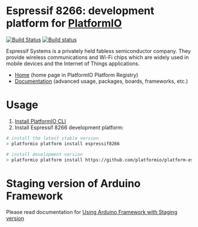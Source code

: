 # Espressif 8266: development platform for [PlatformIO](http://platformio.org)
[![Build Status](https://travis-ci.org/platformio/platform-espressif8266.svg?branch=develop)](https://travis-ci.org/platformio/platform-espressif8266)
[![Build status](https://ci.appveyor.com/api/projects/status/aob49qatio84iygj/branch/develop?svg=true)](https://ci.appveyor.com/project/ivankravets/platform-espressif8266/branch/develop)

Espressif Systems is a privately held fabless semiconductor company. They provide wireless communications and Wi-Fi chips which are widely used in mobile devices and the Internet of Things applications.

* [Home](http://platformio.org/platforms/espressif8266) (home page in PlatformIO Platform Registry)
* [Documentation](http://docs.platformio.org/en/stable/platforms/espressif8266.html) (advanced usage, packages, boards, frameworks, etc.)

# Usage

1. [Install PlatformIO CLI](http://docs.platformio.org/en/stable/installation.html)
2. Install Espressif 8266 development platform:
```bash
# install the latest stable version
> platformio platform install espressif8266

# install development version
> platformio platform install https://github.com/platformio/platform-espressif8266.git
```

# Staging version of Arduino Framework

Please read documentation for [Using Arduino Framework with Staging version](http://docs.platformio.org/en/stable/platforms/espressif8266.html#using-arduino-framework-with-staging-version)
